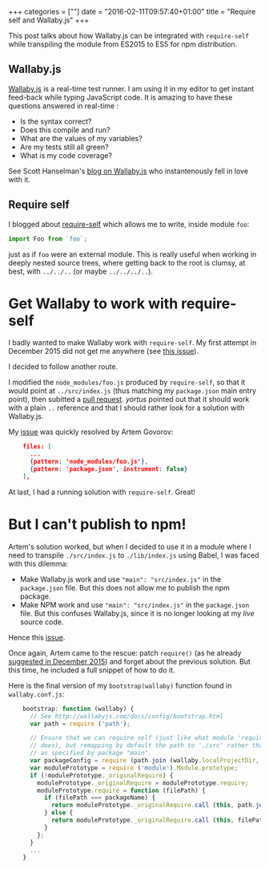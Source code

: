 +++
categories = [""]
date = "2016-02-11T09:57:40+01:00"
title = "Require self and Wallaby.js"
+++

This post talks about how Wallaby.js can be integrated with
`require-self` while transpiling the module from ES2015 to
ES5 for npm distribution.

## Wallaby.js

[Wallaby.js](http://wallabyjs.com/) is a real-time test runner.
I am using it in my editor to get instant feed-back while typing
JavaScript code. It is amazing to have these questions answered
in real-time :

* Is the syntax correct?
* Does this compile and run?
* What are the values of my variables?
* Are my tests still all green?
* What is my code coverage?

See Scott Hanselman's [blog on Wallaby.js](http://www.hanselman.com/blog/WallabyJSIsASlickAndPowerfulTestRunnerForJavaScriptInYourIDEOrEditor.aspx)
who instantenously fell in love with it.

## Require self

I blogged about [require-self](http://code.fitness/post/2015/11/npm-require-self.html)
which allows me to write, inside module `foo`:

```javascript
import Foo from `foo`;
```

just as if `foo` were an external module. This is really
useful when working in deeply nested source trees, where
getting back to the root is clumsy, at best, with `../../..`
(or maybe `../../../..`).

# Get Wallaby to work with require-self

I badly wanted to make Wallaby work with `require-self`. My
first attempt in December 2015 did not get me anywhere
(see [this issue](https://github.com/wallabyjs/public/issues/367)).

I decided to follow another route.

I modified the `node_modules/foo.js` produced by `require-self`,
so that it would point at `../src/index.js` (thus matching my
`package.json` main entry point), then subitted a
[pull request](https://github.com/yortus/require-self/pull/4).
_yortus_ pointed out that it should work with a plain `..`
reference and that I should rather look for a solution with
Wallaby.js.

My [issue](https://github.com/wallabyjs/public/issues/449) was
quickly resolved by Artem Govorov:

```json
    files: [
      ...
      {pattern: 'node_modules/foo.js'},
      {pattern: 'package.json', instrument: false}
    ],
```

At last, I had a running solution with `require-self`. Great!

# But I can't publish to npm!

Artem's solution worked, but when I decided to use it in a module
where I need to transpile `./src/index.js` to `./lib/index.js` using
Babel, I was faced with this dilemma:

* Make Wallaby.js work and use `"main": "src/index.js"` in
  the `package.json` file. But this does not allow me to
  publish the npm package.
* Make NPM work and use  `"main": "src/index.js"` in
  the `package.json` file. But this confuses Wallaby.js,
  since it is no longer looking at my _live_ source code.

Hence this [issue](https://github.com/wallabyjs/public/issues/453).

Once again, Artem came to the rescue: patch `require()` (as he
already [suggested in December 2015](https://github.com/wallabyjs/public/issues/449))
and forget about the previous solution. But this time, he included
a full snippet of how to do it.

Here is the final version of my `bootstrap(wallaby)` function
found in `wallaby.conf.js`:

```javascript
    bootstrap: function (wallaby) {
      // See http://wallabyjs.com/docs/config/bootstrap.html
      var path = require ('path');

      // Ensure that we can require self (just like what module 'require-self'
      // does), but remapping by default the path to './src' rather than './lib'
      // as specified by package "main".
      var packageConfig = require (path.join (wallaby.localProjectDir, 'package.json'));      var packageName = packageConfig.name;
      var modulePrototype = require ('module').Module.prototype;
      if (!modulePrototype._originalRequire) {
        modulePrototype._originalRequire = modulePrototype.require;
        modulePrototype.require = function (filePath) {
          if (filePath === packageName) {
            return modulePrototype._originalRequire.call (this, path.join (wallaby.projectCacheDir, 'src'));
          } else {
            return modulePrototype._originalRequire.call (this, filePath);
          }
        };
      }
      ...
    }
```
